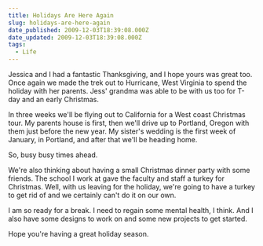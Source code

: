 ```yaml
---
title: Holidays Are Here Again
slug: holidays-are-here-again
date_published: 2009-12-03T18:39:08.000Z
date_updated: 2009-12-03T18:39:08.000Z
tags:
  - Life
---
```


Jessica and I had a fantastic Thanksgiving, and I hope yours was great too. Once again we made the trek out to Hurricane, West Virginia to spend the holiday with her parents. Jess' grandma was able to be with us too for T-day and an early Christmas.

In three weeks we'll be flying out to California for a West coast Christmas tour. My parents house is first, then we'll drive up to Portland, Oregon with them just before the new year. My sister's wedding is the first week of January, in Portland, and after that we'll be heading home.

So, busy busy times ahead.

We're also thinking about having a small Christmas dinner party with some friends. The school I work at gave the faculty and staff a turkey for Christmas. Well, with us leaving for the holiday, we're going to have a turkey to get rid of and we certainly can't do it on our own.

I am so ready for a break. I need to regain some mental health, I think. And I also have some designs to work on and some new projects to get started.

Hope you're having a great holiday season.
